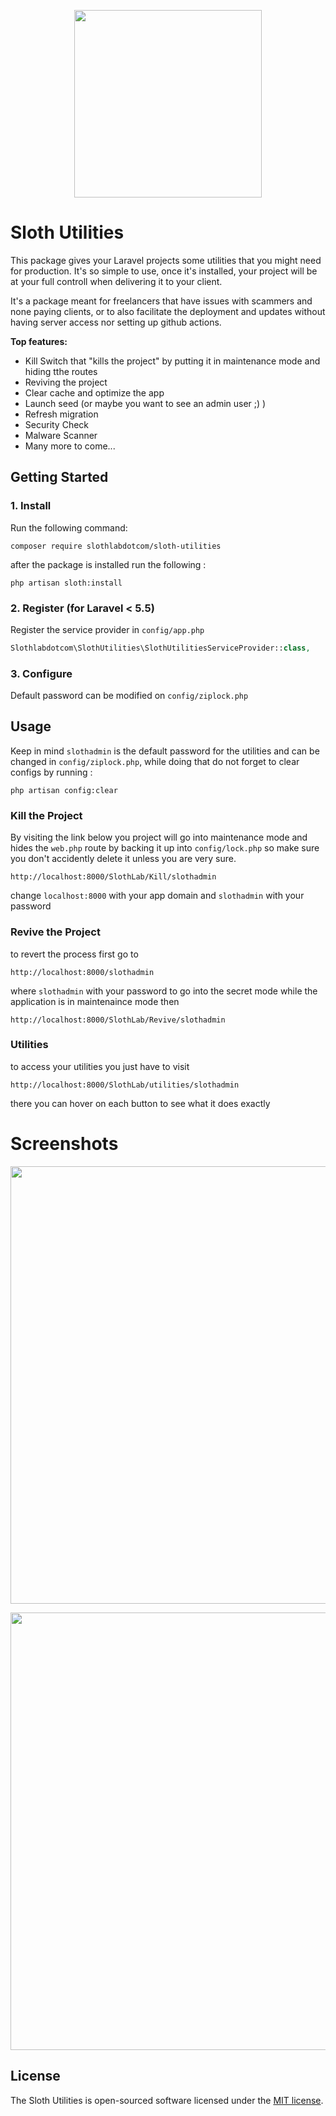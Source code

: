 <p align="center"><img src="https://sloth-lab.com/ss-02.png" width="300"></p>

# Sloth Utilities
This package gives your Laravel projects some utilities that you might need for production. It's so simple to use, once it's installed, your project will be at your full controll when delivering it to your client.

It's a package meant for freelancers that have issues with scammers and none paying clients, or to also facilitate the deployment and updates without having server access nor setting up github actions.

**Top features:**

- Kill Switch that "kills the project" by putting it in maintenance mode and hiding tthe routes
- Reviving the project
- Clear cache and optimize the app
- Launch seed (or maybe you want to see an admin user ;) )
- Refresh migration
- Security Check
- Malware Scanner
- Many more to come...

## Getting Started
### 1. Install

Run the following command:

```
composer require slothlabdotcom/sloth-utilities
```
after the package is installed run the following :
```
php artisan sloth:install
```

### 2. Register (for Laravel < 5.5)

Register the service provider in ``config/app.php``

```php
Slothlabdotcom\SlothUtilities\SlothUtilitiesServiceProvider::class,
```

### 3. Configure

Default password can be modified on `config/ziplock.php`


## Usage
Keep in mind `slothadmin` is the default password for the utilities and can be changed in `config/ziplock.php`, while doing that do not forget to clear configs by running : 
```
php artisan config:clear
```

### Kill the Project

By visiting the link below you project will go into maintenance mode and hides the `web.php` route by backing it up into `config/lock.php` so make sure you don't accidently delete it unless you are very sure.
```
http://localhost:8000/SlothLab/Kill/slothadmin
```
change ``localhost:8000`` with your app domain and ``slothadmin`` with your password

### Revive the Project
to revert the process first go to  
```
http://localhost:8000/slothadmin
```
where ``slothadmin`` with your password to go into the secret mode while the application is in maintenaince mode then 
```
http://localhost:8000/SlothLab/Revive/slothadmin
```

### Utilities
to access your utilities you just have to visit 
```
http://localhost:8000/SlothLab/utilities/slothadmin
```
there you can hover on each button to see what it does exactly


# Screenshots

<p align="center"><img src="https://sloth-lab.com/Screenshot_3.png" width="700"></p>
<p align="center"><img src="https://sloth-lab.com/Screenshot_2.png" width="700"></p>



## License

The Sloth Utilities is open-sourced software licensed under the [MIT license](https://opensource.org/licenses/MIT).
